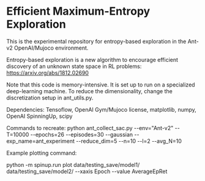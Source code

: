 # Efficient Maximum-Entropy Exploration

This is the experimental repository for entropy-based exploration in the Ant-v2 OpenAI/Mujoco environment. 

Entropy-based exploration is a new algorithm to encourage efficient discovery of an unknown state space in RL problems: https://arxiv.org/abs/1812.02690

Note that this code is memory-intensive. It is set up to run on a specialized deep-learning machine. To reduce the dimensionality, change the discretization setup in ant_utils.py.

Dependencies: Tensoflow, OpenAI Gym/Mujoco license, matplotlib, numpy, OpenAI SpinningUp, scipy

Commands to recreate:
python ant_collect_sac.py --env="Ant-v2" --T=10000 --epochs=26 --episodes=30 --gaussian --exp_name=ant_experiment --reduce_dim=5 --n=10 --l=2 --avg_N=10

Example plotting command:

python -m spinup.run plot data/testing_save/model1/ data/testing_save/model2/ --xaxis Epoch --value AverageEpRet
